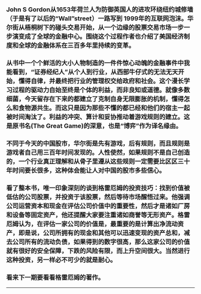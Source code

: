 <!-- 
.. link: 
.. description: 
.. tags: 读书
.. date: 2016/06/29 15:27:07
.. title: 伟大的博弈（The Great Game: The Emergence of Wall Street as a World Power）
.. slug: the-great-game-the-emergence-of-wall-street-as-a-world-power
-->


### John S Gordon从1653年荷兰人为防御英国人的进攻环绕纽约城修墙（于是有了以后的“Wall”street）一路写到 1999年的互联网泡沫。华尔街从梧桐树下的碰头交易开始，从一个边缘的股票交易市场一步一步演变成了全球的金融中心。围绕这个过程作者也介绍了美国经济制度和全球的金融体系在三百多年里持续的变革。



### 从书中一个个鲜活的大小人物制造的一件件惊心动魄的金融事件中我能看到，“证券经纪人”从个人到行业，从西部牛仔式的无法无天开始，懂得自律，并最终把行业的管理权交给政府和社会。这个漫长学习过程的驱动力自始至终是个体的利益，而非良知或道德。就像多数细菌，今天留存在下来的都建立了克制自身无限膨胀的机制，懂得怎么和食物源共生。而这只是因为那些不懂的都已经和他们的宿主一起被时间淘汰了。利益的冲突、算计和妥协推动着游戏规则的建立。这是原书名(The Great Game)的深意，也是“博弈”作为译名缘由。



### 不同于今天的中国股市，华尔街是先有游戏，后有规则，而且规则是游戏者自己用三百年时间发现的。人性使然，如果规则不是自己创造的，一个行业真正理解和从骨子里遵从这些规则一定需要比区区三十年时间要长很多，这种体会能让人对中国的股市多些信心。



### 看了整本书，唯一印象深刻的谈到格雷厄姆的投资技巧：找到价值被低估的公司股票，并投资于该股票，然后等待市场醒悟过来。他强调公司运营资本和现金在评估公司价值中的重要性，然后才是诸如厂房和设备等固定资产，他还提醒大家要注重诸如商誉等无形资产。格雷厄姆认为，在评估一家公司的价值是，最重要的是计算出净流动资产，即是说，公司所拥有的现金和其他可以迅速变现的资产总和，减去公司所有的流动负债，如果得到的数字很高，那么这家公司的价值就有很好的安全保障，下跌的风险有限，而上升空间很大。当然进行这种投资，另一样必不可少的就是耐心。



### 看来下一期要看看格雷厄姆的著作。


 * * *
